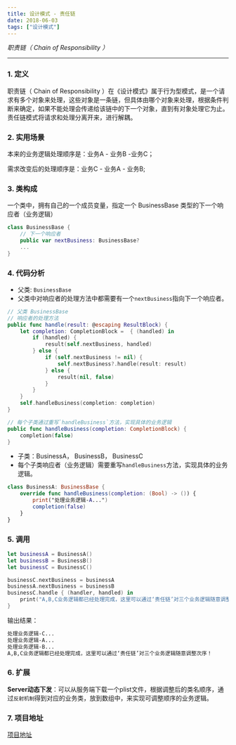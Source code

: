 ```yaml
---
title: 设计模式 - 责任链
date: 2018-06-03
tags: ["设计模式"]
---
```


<!--more-->

_职责链（ Chain of Responsibility ）_   

---

### 1. 定义

职责链（ Chain of Responsibility ）在《设计模式》属于行为型模式，是一个请求有多个对象来处理，这些对象是一条链，但具体由哪个对象来处理，根据条件判断来确定，如果不能处理会传递给该链中的下一个对象，直到有对象处理它为止。责任链模式将请求和处理分离开来，进行解耦。

### 2. 实用场景

本来的业务逻辑处理顺序是：业务A - 业务B -业务C；

需求改变后的处理顺序是：业务C - 业务A - 业务B;

### 3. 类构成

一个类中，拥有自己的一个成员变量，指定一个 BusinessBase 类型的下一个响应者（业务逻辑）

```swift
class BusinessBase {
    // 下一个响应者
    public var nextBusiness: BusinessBase?
    ...
}
```

### 4. 代码分析

- 父类: `BusinessBase`
- 父类中对响应者的处理方法中都需要有一个`nextBusiness`指向下一个响应者。

```swift
// 父类 BusinessBase
// 响应者的处理方法
public func handle(result: @escaping ResultBlock) {
    let completion: CompletionBlock =  { (handled) in
        if (handled) {
            result(self.nextBusiness, handled)
        } else {
            if (self.nextBusiness != nil) {
                self.nextBusiness?.handle(result: result)
            } else {
                result(nil, false)
            }
        }
    }
    self.handleBusiness(completion: completion)
}

// 每个子类通过重写`handleBusiness`方法，实现具体的业务逻辑
public func handleBusiness(completion: CompletionBlock) {
    completion(false)
}
```

- 子类：BusinessA， BusinessB， BusinessC
- 每个子类响应者（业务逻辑）需要重写`handleBusiness`方法，实现具体的业务逻辑。

```swift
class BusinessA: BusinessBase {
    override func handleBusiness(completion: (Bool) -> ()) {
        print("处理业务逻辑-A...")
        completion(false)
    } 
}
```

### 5. 调用

```swift
let businessA = BusinessA()
let businessB = BusinessB()
let businessC = BusinessC()

businessC.nextBusiness = businessA
businessA.nextBusiness = businessB
businessC.handle { (handler, handled) in
    print("A,B,C业务逻辑都已经处理完成，这里可以通过‘责任链’对三个业务逻辑随意调整次序！")
}
```

输出结果：

```tex
处理业务逻辑-C...
处理业务逻辑-A...
处理业务逻辑-B...
A,B,C业务逻辑都已经处理完成，这里可以通过‘责任链’对三个业务逻辑随意调整次序！
```

### 6. 扩展

**Server动态下发**：可以从服务端下载一个plist文件，根据调整后的类名顺序，通过`反射机制`得到对应的业务类，放到数组中，来实现可调整顺序的业务逻辑。

### 7. 项目地址

[项目地址](https://github.com/ihuan/iOS-StudyDemo/tree/master/%E8%AE%BE%E8%AE%A1%E6%A8%A1%E5%BC%8F/DesignPattern)

